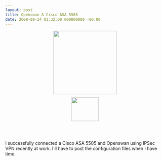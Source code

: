 ```yaml
---
layout: post
title: Openswan & Cisco ASA 5505
date: 2008-08-24 01:32:00.000000000 -06:00
---
```

<a onblur="try {parent.deselectBloggerImageGracefully();} catch(e) {}" href="/images/old/cisco_logo.gif"><img style="margin: 0px auto 10px; display: block; text-align: center; cursor: pointer; width: 200px;" src="/images/old/cisco_logo.gif" alt="" border="0" /></a><a onblur="try {parent.deselectBloggerImageGracefully();} catch(e) {}" href="/images/old/openswan.logo.jpg"><img style="margin: 0px auto 10px; display: block; text-align: center; cursor: pointer; width: 86px; height: 75px;" src="/images/old/openswan.logo.jpg" alt="" border="0" /></a><br /><br /><br />I successfully connected a Cisco ASA 5505 and Openswan using IPSec VPN recently at work.  I'll have to post the configuration files when I have time.
